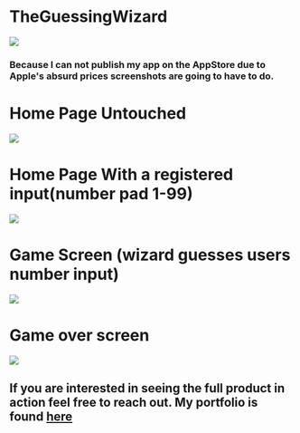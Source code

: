 # TheGuessingWizard


![](https://raw.githubusercontent.com/MichaelBaynon/TheGuessingWizard/master/imgsForReadMe/magicianReadMe.png)

### Because I can not publish my app on the AppStore due to Apple's absurd prices screenshots are going to have to do.





# Home Page Untouched

![](https://raw.githubusercontent.com/MichaelBaynon/TheGuessingWizard/master/imgsForReadMe/IMG-0904.JPG)

# Home Page With a registered input(number pad 1-99)

![](https://raw.githubusercontent.com/MichaelBaynon/TheGuessingWizard/master/imgsForReadMe/IMG-0905.JPG)

# Game Screen (wizard guesses users number input)

![](https://raw.githubusercontent.com/MichaelBaynon/TheGuessingWizard/master/imgsForReadMe/IMG-0906.JPG)

# Game over screen

![](https://raw.githubusercontent.com/MichaelBaynon/TheGuessingWizard/master/imgsForReadMe/IMG-0907.JPG)

## If you are interested in seeing the full product in action feel free to reach out. My portfolio is found [here](https://michaelbaynon.netlify.com/)
